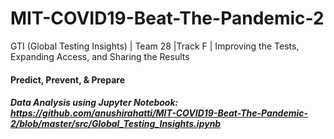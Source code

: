 # MIT-COVID19-Beat-The-Pandemic-2
GTI (Global Testing Insights) | Team 28 |Track F | Improving the Tests, Expanding Access, and Sharing the Results 

#### Predict, Prevent, & Prepare

##### Data Analysis using Jupyter Notebook: https://github.com/anushirahatti/MIT-COVID19-Beat-The-Pandemic-2/blob/master/src/Global_Testing_Insights.ipynb
